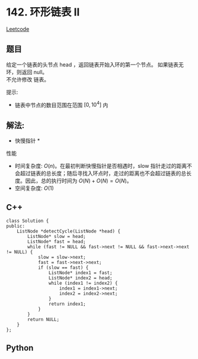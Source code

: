 # 142. 环形链表 II
[Leetcode](https://leetcode.cn/problems/linked-list-cycle-ii/)

## 题目
给定一个链表的头节点  head ，返回链表开始入环的第一个节点。 如果链表无环，则返回 null。  
不允许修改 链表。

提示:  
* 链表中节点的数目范围在范围 $[0, 10^4]$ 内

## 解法:  
* 快慢指针
  * 

性能
* 时间复杂度: $O(n)$。在最初判断快慢指针是否相遇时，slow 指针走过的距离不会超过链表的总长度；随后寻找入环点时，走过的距离也不会超过链表的总长度。因此，总的执行时间为 $O(N)+O(N)=O(N)$。  
* 空间复杂度: $O(1)$


## C++
```
class Solution {
public:
    ListNode *detectCycle(ListNode *head) {
        ListNode* slow = head;
        ListNode* fast = head;
        while (fast != NULL && fast->next != NULL && fast->next->next != NULL) {
            slow = slow->next;
            fast = fast->next->next;
            if (slow == fast) {
                ListNode* index1 = fast;
                ListNode* index2 = head;
                while (index1 != index2) {
                    index1 = index1->next;
                    index2 = index2->next;
                }
                return index1;
            }
        }
        return NULL;
    }
};
```

## Python
```

```
